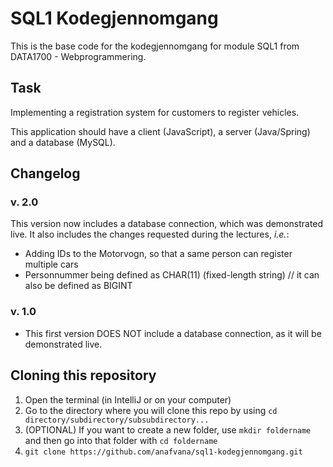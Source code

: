 # SQL1 Kodegjennomgang

This is the base code for the kodegjennomgang for module SQL1 from DATA1700 - Webprogrammering.

## Task 
Implementing a registration system for customers to register vehicles. 

This application should have a client (JavaScript), a server (Java/Spring) and a database (MySQL).

## Changelog
### v. 2.0
This version now includes a database connection, which was demonstrated live. It also includes the changes requested during the lectures, *i.e.*:
- Adding IDs to the Motorvogn, so that a same person can register multiple cars
- Personnummer being defined as CHAR(11) (fixed-length string) // it can also be defined as BIGINT 

### v. 1.0
- This first version DOES NOT include a database connection, as it will be demonstrated live. 

## Cloning this repository
1. Open the terminal (in IntelliJ or on your computer)
2. Go to the directory where you will clone this repo by using `cd directory/subdirectory/subsubdirectory...`
3. (OPTIONAL) If you want to create a new folder, use `mkdir foldername` and then go into that folder with `cd foldername`
4. `git clone https://github.com/anafvana/sql1-kodegjennomgang.git`
